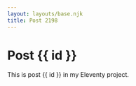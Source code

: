 ```yaml
---
layout: layouts/base.njk
title: Post 2198
---
```


# Post {{ id }}

This is post {{ id }} in my Eleventy project.
